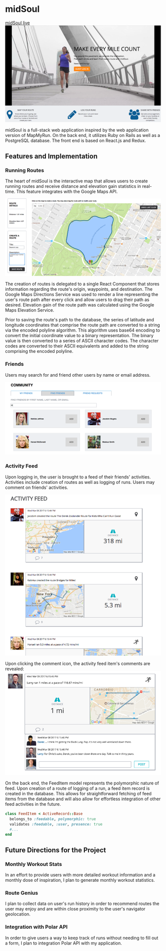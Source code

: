 # midSoul
[midSoul live](http://www.midsoul.run/)
![splash_img][splash]

midSoul is a full-stack web application inspired by the web application version of MapMyRun. On the back end, it utilizes Ruby on Rails as well as a PostgreSQL database. The front end is based on React.js and Redux.

## Features and Implementation

### Running Routes
The heart of midSoul is the interactive map that allows users to create running routes and receive distance and elevation gain statistics in real-time. This feature integrates with the Google Maps API.

![route_creation_img][route_creation]

The creation of routes is delegated to a single React Component that stores information regarding the route's origin, waypoints, and destination. The Google Maps Directions Service was used to render a line representing the user's route path after every click and allow users to drag their path as desired. Elevation gain of the route path was calculated using the Google Maps Elevation Service.

Prior to saving the route's path to the database, the series of latitude and longitude coordinates that comprise the route path are converted to a string via the encoded polyline algorithm. This algorithm uses base64 encoding to convert the initial coordinate value to a binary representation. The binary value is then converted to a series of ASCII character codes. The character codes are converted to their ASCII equivalents and added to the string comprising the encoded polyline.

### Friends
Users may search for and friend other users by name or email address.

![friend_search_img][friend_search]

### Activity Feed
Upon logging in, the user is brought to a feed of their friends' activities. Activities include creation of routes as well as logging of runs. Users may comment on friends' activities.

![activity_feed_img][activity_feed]



Upon clicking the comment icon, the activity feed item's comments are revealed:
![comments_img][comments]


On the back end, the FeedItem model represents the polymorphic nature of feed. Upon creation of a route of logging of a run, a feed item record is created in the database. This allows for straightforward fetching of feed items from the database and will also allow for effortless integration of other feed activities in the future.

```ruby
class FeedItem < ActiveRecord::Base
  belongs_to :feedable, polymorphic: true
  validates :feedable, :user, presence: true
  #...
end
```

## Future Directions for the Project

### Monthly Workout Stats
In an effort to provide users with more detailed workout information and a monthly dose of inspiration, I plan to generate monthly workout statistics.

### Route Genius
I plan to collect data on user's run history in order to recommend routes the user may enjoy and are within close proximity to the user's navigator geolocation.

### Integration with Polar API
In order to give users a way to keep track of runs without needing to fill out a form, I plan to integration Polar API with my application.


[splash]: docs/screenshots/splash.png
[route_creation]: docs/screenshots/route_creation.png
[friend_search]: docs/screenshots/friend_search.png
[activity_feed]: docs/screenshots/activity_feed.png
[comments]: docs/screenshots/comments.png
